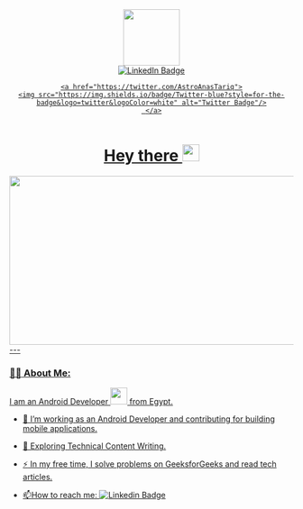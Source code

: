 <div id="header" align="center">
 <img src="https://media.giphy.com/media/M9gbBd9nbDrOTu1Mqx/giphy.gif" width="100"/>
  
  <div id="badges">
  <a href="https://www.linkedin.com/in/astroanastariq/">
    <img src="https://img.shields.io/badge/LinkedIn-blue?style=for-the-badge&logo=linkedin&logoColor=white" alt="LinkedIn Badge"/>
  
    <a href="https://twitter.com/AstroAnasTariq">
    <img src="https://img.shields.io/badge/Twitter-blue?style=for-the-badge&logo=twitter&logoColor=white" alt="Twitter Badge"/>
     </a>

</div>
    <img src="https://komarev.com/ghpvc/?username=AstroAnasTariq&style=flat-square&color=blue" alt=""/>
    <h1>
    Hey there
    <img src="https://media.giphy.com/media/hvRJCLFzcasrR4ia7z/giphy.gif" width="30"/>
    </h1>
</div>
  
  <div align="center">
  <img src="https://media.giphy.com/media/xUA7bdpLxQhsSQdyog/giphy.gif" width="600" height="300"/>
</div>
---

### :man_technologist: About Me:
  I am an Android Developer <img src="https://media.giphy.com/media/WUlplcMpOCEmTGBtBW/giphy.gif" width="30"> from Egypt.
- :telescope: I’m working as an Android Developer and contributing for building mobile applications.

- :seedling: Exploring Technical Content Writing.

- :zap: In my free time, I solve problems on GeeksforGeeks and read tech articles.

- :mailbox:How to reach me: [![Linkedin Badge](https://img.shields.io/badge/-kakbar-blue?style=flat&logo=Linkedin&logoColor=white)](https://www.linkedin.com/in/astroanastariq/)


<!--
**AstroAnasTariq/AstroAnasTariq** is a ✨ _special_ ✨ repository because its `README.md` (this file) appears on your GitHub profile.

Here are some ideas to get you started:

- 🔭 I’m currently working on ...
- 🌱 I’m currently learning ...
- 👯 I’m looking to collaborate on ...
- 🤔 I’m looking for help with ...
- 💬 Ask me about ...
- 📫 How to reach me: ...
- 😄 Pronouns: ...
- ⚡ Fun fact: ...
-->
